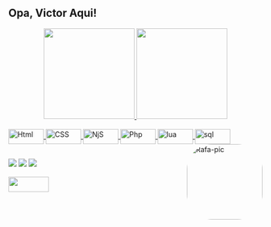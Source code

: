 ## Opa, Victor Aqui!
<div align="center">
  <a href="https://github.com/VictorDevi">
  <img height="180em" src="https://github-readme-stats.vercel.app/api?username=VictorDevi&show_icons=true&theme=blue-green&include_all_commits=true&count_private=true"/>
  <img height="180em" src="https://github-readme-stats.vercel.app/api/top-langs/?username=VictorDevi&layout=compact&langs_count=7&theme=blue-green"/>
</div>
<div style="display: inline_block"><br>
  <img align="center" alt="Html" height="30" width="70" src="https://img.shields.io/badge/HTML-239120?style=for-the-badge&logo=html5&logoColor=white">
  <img align="center" alt="CSS" height="30" width="70" src="https://img.shields.io/badge/CSS-239120?&style=for-the-badge&logo=css3&logoColor=white">
  <img align="center" alt="NjS" height="30" width="70" src="https://img.shields.io/badge/Node.js-43853D?style=for-the-badge&logo=node.js&logoColor=white">
  <img align="center" alt="Php" height="30" width="70" src="https://img.shields.io/badge/PHP-777BB4?style=for-the-badge&logo=php&logoColor=white">
  <img align="center" alt="lua" height="30" width="70" src="https://img.shields.io/badge/Lua-2C2D72?style=for-the-badge&logo=lua&logoColor=white">
  <img align="center" alt="sql" height="30" width="70" src="https://img.shields.io/badge/MySQL-00000F?style=for-the-badge&logo=mysql&logoColor=white">
  <img align="right" alt="Rafa-pic" height="150" style="border-radius:50px;" src="https://cdn.discordapp.com/avatars/429717380349034506/29b83251dd88125af87f06e18b079a6e.png?size=2048">
</div>
  
  ##
 
<div> 
  <a href="https://www.youtube.com/channel/UCRoTq3LEarHvA4U7ILY7g7Q" target="_blank"><img src="https://img.shields.io/badge/YouTube-FF0000?style=for-the-badge&logo=youtube&logoColor=white" target="_blank"></a>
  <a href="https://www.instagram.com/vitingabrielps/" target="_blank"><img src="https://img.shields.io/badge/-Instagram-%23E4405F?style=for-the-badge&logo=instagram&logoColor=white" target="_blank"></a>
 <a href="https://discord.gg/bBwmgrEa" target="_blank"><img src="https://img.shields.io/badge/Discord-7289DA?style=for-the-badge&logo=discord&logoColor=white" target="_blank"></a> 
<br><br>
  <img align="center" height="30" width="80" src="https://img.shields.io/website-up-down-green-red/http/monip.org.svg">
</div>
